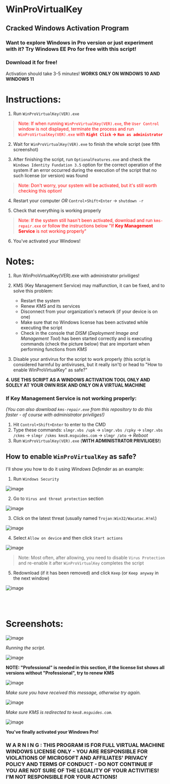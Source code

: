 # WinProVirtualKey
## Cracked Windows Activation Program

### Want to explore Windows in Pro version or just experiment with it? Try Windows EE Pro for free with this script!
### Download it for free!
Activation should take 3-5 minutes!
<b>WORKS ONLY ON WINDOWS 10 AND WINDOWS 11</b>


# Instructions:

1. Run `WinProVirtualKey(VER).exe`

> <span style="color: red;">Note: If when running `WinProVirtualKey(VER).exe`, the `User Control` window is not displayed, terminate the process and run `WinProVirtualKey(VER).exe` with <b>`Right Click` -> `Run as administrator`</b></span>

2. Wait for `WinProVirtualKey(VER).exe` to finish the whole script (see fifth screenshot)

3. After finishing the script, run `OptionalFeatures.exe` and check the `Windows Identity Fundation 3.5` option for the correct operation of the system if an error occurred during the execution of the script that no such license (or version) was found

> <span style="color: red;">Note: Don't worry, your system will be activated, but it's still worth checking this option!</span>

4. Restart your computer <i>OR</i> `Control+Shift+Enter` -> `shutdown -r`

5. Check that everything is working properly

> <span style="color: red;">Note: If the system still hasn't been activated, download and run `kms-repair.exe` or follow the instructions below "If <b>Key Management Service</b> is not working properly"</span>

6. You've activated your Windows!

# Notes:

1. Run WinProVirtualKey(VER).exe with administrator priviliges!

2. KMS (Key Management Service) may malfunction, it can be fixed, and to solve this problem:
    - Restart the system
    - Renew *KMS* and its services
    - Disconnect from your organization's network (if your device is on one)
    - Make sure that no Windows license has been activated while executing the script
    - Check in the console that _DISM_ (_Deployment Image and Management Tool_) has been started correctly and is executing commands (check the picture below) that are important when performing functions from _KMS_

3. Disable your antivirus for the script to work properly (this script is considered harmful by antiviruses, but it really isn't) or head to "How to enable WinProVirtualKey" as safe?"

**4. USE THIS SCRIPT AS A WINDOWS ACTIVATION TOOL ONLY AND SOLELY AT YOUR OWN RISK AND ONLY ON A VIRTUAL MACHINE**

### If <b>Key Management Service</b> is not working properly:

<i>(You can also download `kms-repair.exe` from this repository to do this faster - of course with administrator priviliges!)</i>

1. Hit `Control+Shift+Enter` to enter to the CMD
2. Type these commands: `slmgr.vbs /upk` -> `slmgr.vbs /cpky` -> `slmgr.vbs /ckms` -> `slmgr /skms kms8.msguides.com` -> `slmgr /ato` -> <i>Reboot</i>
3. Run `WinProVirtualKey(VER).exe` (<b>WITH ADMINISTRATOR PRIVILIGES!</b>)


## How to enable `WinProVirtualKey` as safe?

I'll show you how to do it using *Windows Defender* as an example:

1. Run `Windows Security`

![image](https://user-images.githubusercontent.com/83708878/222959918-aeae8a49-ae4d-482b-aa91-df33518eadda.png)

2. Go to `Virus and threat protection` section

![image](https://user-images.githubusercontent.com/83708878/222959968-887d93c9-6eb6-4c60-bba9-0af700ace230.png)

3. Click on the latest threat (usually named `Trojan:Win32/Wacatac.H!ml`)

![image](https://user-images.githubusercontent.com/83708878/222960005-0c0b7bc9-5c7b-42e3-a2cf-3b52996b3b3b.png)

4. Select `Allow on device` and then click `Start actions`

![image](https://user-images.githubusercontent.com/83708878/222960057-c8aa92cb-1881-4bd5-b7c5-d7e1341519df.png)

> Note: Most often, after allowing, you need to disable `Virus Protection` and re-enable it after `WinProVirtualKey` completes the script

5. Redownload (if it has been removed) and click `Keep` (or `Keep anyway` in the next window)

![image](https://user-images.githubusercontent.com/83708878/222960108-634658a0-a070-4f3b-814a-ef9934a69fdd.png)

<br></br>

# Screenshots:
![image](https://user-images.githubusercontent.com/83708878/222952393-258a3b62-5c96-4950-baf2-a2d0a46c6433.png)

<i>Running the script.</i>

![image](https://user-images.githubusercontent.com/83708878/222952436-9ad9d1bb-0d27-452f-8ddf-7c0882c8ab52.png)

<b>NOTE: "Professional" is needed in this section, if the license list shows all versions without "Professional", try to renew KMS</b>

![image](https://user-images.githubusercontent.com/83708878/222952525-5c9b6573-0082-4163-98fb-ec575988b0ca.png)

<i>Make sure you have received this message, otherwise try again.</i>

![image](https://user-images.githubusercontent.com/83708878/222952595-e143cdbb-0b2b-47a2-8e75-502fa6159bc8.png)

<i>Make sure KMS is redirected to `kms8.msguides.com`.</i>

![image](https://user-images.githubusercontent.com/83708878/222952767-f4e303ee-cb69-4318-bf76-25a60e12d079.png)

**You've finally activated your Windows Pro!**





### <b>W A R N I N G :   THIS PROGRAM IS FOR FULL VIRTUAL MACHINE WINDOWS LICENSE ONLY - YOU ARE RESPONSIBLE FOR VIOLATIONS OF MICROSOFT AND AFFILIATES' PRIVACY POLICY AND TERMS OF CONDUCT - DO NOT CONTINUE IF YOU ARE NOT SURE OF THE LEGALITY OF YOUR ACTIVITIES! I'M NOT RESPONSIBLE FOR YOUR ACTIONS!</b>

